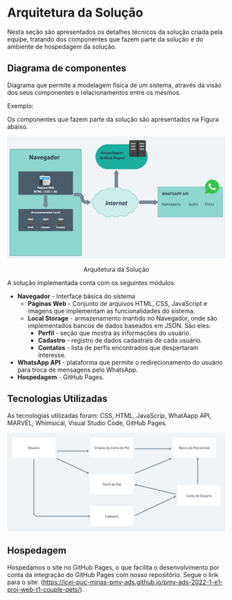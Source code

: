 # Arquitetura da Solução

Nesta seção são apresentados os detalhes técnicos da solução criada pela equipe, tratando dos componentes que fazem parte da solução e do ambiente de hospedagem da solução.

## Diagrama de componentes

Diagrama que permite a modelagem física de um sistema, através da visão dos seus componentes e relacionamentos entre os mesmos.

Exemplo: 

Os componentes que fazem parte da solução são apresentados na Figura abaixo.

![Diagrama de Componentes](img/componentes.png)
<center>Arquitetura da Solução</center>

A solução implementada conta com os seguintes módulos:
- **Navegador** - Interface básica do sistema  
  - **Páginas Web** - Conjunto de arquivos HTML, CSS, JavaScript e imagens que implementam as funcionalidades do sistema.
   - **Local Storage** - armazenamento mantido no Navegador, onde são implementados bancos de dados baseados em JSON. São eles: 
     - **Perfil** - seção que mostra as informações do usuário.
     - **Cadastro** - registro de dados cadastrais de cada usuário.
     - **Contatos** - lista de perfis encontrados que despertaram interesse.
 - **WhatsApp API** - plataforma que permite o redirecionamento do usuário para troca de mensagens pelo WhatsApp.
 - **Hospedagem** - GitHub Pages.
## Tecnologias Utilizadas

As tecnologias utilizadas foram: CSS, HTML, JavaScrip, WhatAapp API, MARVEL, Whimsical, Visual Studio Code, GitHub Pages.

![TECNOLOGIA](img/Tecnologias.png)
## Hospedagem

Hospedamos o site no GitHub Pages, o que facilita o desenvolvimento por conta da integração do GitHub Pages com nosso repositório. Segue o link para o site: (https://icei-puc-minas-pmv-ads.github.io/pmv-ads-2022-1-e1-proj-web-t1-couple-pets/).

